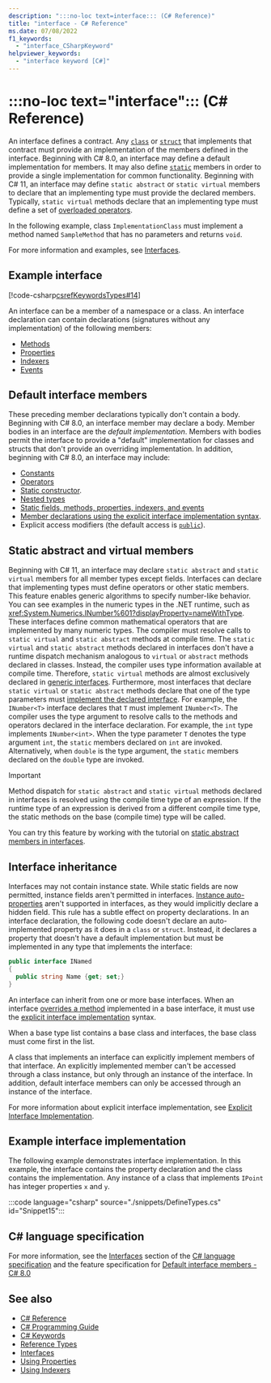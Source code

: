 ```yaml
---
description: ":::no-loc text=interface::: (C# Reference)"
title: "interface - C# Reference"
ms.date: 07/08/2022
f1_keywords: 
  - "interface_CSharpKeyword"
helpviewer_keywords: 
  - "interface keyword [C#]"
---
```

# :::no-loc text="interface"::: (C# Reference)

An interface defines a contract. Any [`class`](class.md) or [`struct`](../builtin-types/struct.md) that implements that contract must provide an implementation of the members defined in the interface. Beginning with C# 8.0, an interface may define a default implementation for members. It may also define [`static`](static.md) members in order to provide a single implementation for common functionality. Beginning with C# 11, an interface may define `static abstract` or `static virtual` members to declare that an implementing type must provide the declared members. Typically, `static virtual` methods declare that an implementing type must define a set of [overloaded operators](../operators/operator-overloading.md).

In the following example, class `ImplementationClass` must implement a method named `SampleMethod` that has no parameters and returns `void`.

For more information and examples, see [Interfaces](../../fundamentals/types/interfaces.md).

## Example interface

[!code-csharp[csrefKeywordsTypes#14](~/samples/snippets/csharp/VS_Snippets_VBCSharp/csrefKeywordsTypes/CS/keywordsTypes.cs#14)]

An interface can be a member of a namespace or a class. An interface declaration can contain declarations (signatures without any implementation) of the following members:

- [Methods](../../programming-guide/classes-and-structs/methods.md)
- [Properties](../../programming-guide/classes-and-structs/using-properties.md)
- [Indexers](../../programming-guide/indexers/using-indexers.md)
- [Events](event.md)

## Default interface members

These preceding member declarations typically don't contain a body. Beginning with C# 8.0, an interface member may declare a body. Member bodies in an interface are the *default implementation*. Members with bodies permit the interface to provide a "default" implementation for classes and structs that don't provide an overriding implementation. In addition, beginning with C# 8.0, an interface may include:

- [Constants](const.md)
- [Operators](../operators/operator-overloading.md)
- [Static constructor](../../programming-guide/classes-and-structs/constructors.md#static-constructors).
- [Nested types](../../programming-guide/classes-and-structs/nested-types.md)
- [Static fields, methods, properties, indexers, and events](static.md)
- [Member declarations using the explicit interface implementation syntax](~/_csharplang/proposals/csharp-8.0/default-interface-methods.md#explicit-implementation-in-interfaces).
- Explicit access modifiers (the default access is [`public`](access-modifiers.md)).

## Static abstract and virtual members

Beginning with C# 11, an interface may declare `static abstract` and `static virtual` members for all member types except fields. Interfaces can declare that implementing types must define operators or other static members. This feature enables generic algorithms to specify number-like behavior. You can see examples in the numeric types in the .NET runtime, such as <xref:System.Numerics.INumber%601?displayProperty=nameWithType>. These interfaces define common mathematical operators that are implemented by many numeric types. The compiler must resolve calls to `static virtual` and `static abstract` methods at compile time. The `static virtual` and `static abstract` methods declared in interfaces don't have a runtime dispatch mechanism analogous to `virtual` or `abstract` methods declared in classes. Instead, the compiler uses type information available at compile time. Therefore, `static virtual` methods are almost exclusively declared in [generic interfaces](../../programming-guide/generics/generic-interfaces.md). Furthermore, most interfaces that declare `static virtual` or `static abstract` methods declare that one of the type parameters must [implement the declared interface](../../programming-guide/generics/constraints-on-type-parameters.md#type-arguments-implement-declared-interface). For example, the `INumber<T>` interface declares that `T` must implement `INumber<T>`. The compiler uses the type argument to resolve calls to the methods and operators declared in the interface declaration. For example, the `int` type implements `INumber<int>`. When the type parameter `T` denotes the type argument `int`, the `static` members declared on `int` are invoked. Alternatively, when `double` is the type argument, the `static` members declared on the `double` type are invoked.

> [!IMPORTANT]
> Method dispatch for `static abstract` and `static virtual` methods declared in interfaces is resolved using the compile time type of an expression. If the runtime type of an expression is derived from a different compile time type, the static methods on the base (compile time) type will be called.

You can try this feature by working with the tutorial on [static abstract members in interfaces](../../whats-new/tutorials/static-abstract-interface-methods.md).

## Interface inheritance

Interfaces may not contain instance state. While static fields are now permitted, instance fields aren't permitted in interfaces. [Instance auto-properties](../../programming-guide/classes-and-structs/auto-implemented-properties.md) aren't supported in interfaces, as they would implicitly declare a hidden field. This rule has a subtle effect on property declarations. In an interface declaration, the following code doesn't declare an auto-implemented property as it does in a `class` or `struct`. Instead, it declares a property that doesn't have a default implementation but must be implemented in any type that implements the interface:

```csharp
public interface INamed
{
  public string Name {get; set;}
}
```

An interface can inherit from one or more base interfaces. When an interface [overrides a method](override.md) implemented in a base interface, it must use the [explicit interface implementation](../../programming-guide/interfaces/explicit-interface-implementation.md) syntax.

When a base type list contains a base class and interfaces, the base class must come first in the list.

A class that implements an interface can explicitly implement members of that interface. An explicitly implemented member can't be accessed through a class instance, but only through an instance of the interface. In addition, default interface members can only be accessed through an instance of the interface.

For more information about explicit interface implementation, see [Explicit Interface Implementation](../../programming-guide/interfaces/explicit-interface-implementation.md).

## Example interface implementation

The following example demonstrates interface implementation. In this example, the interface contains the property declaration and the class contains the implementation. Any instance of a class that implements `IPoint` has integer properties `x` and `y`.

:::code language="csharp" source="./snippets/DefineTypes.cs" id="Snippet15":::

## C# language specification

For more information, see the [Interfaces](~/_csharpstandard/standard/interfaces.md) section of the [C# language specification](~/_csharpstandard/standard/README.md) and the feature specification for [Default interface members - C# 8.0](~/_csharplang/proposals/csharp-8.0/default-interface-methods.md)

## See also

- [C# Reference](../index.md)
- [C# Programming Guide](../../programming-guide/index.md)
- [C# Keywords](index.md)
- [Reference Types](reference-types.md)
- [Interfaces](../../fundamentals/types/interfaces.md)
- [Using Properties](../../programming-guide/classes-and-structs/using-properties.md)
- [Using Indexers](../../programming-guide/indexers/using-indexers.md)
